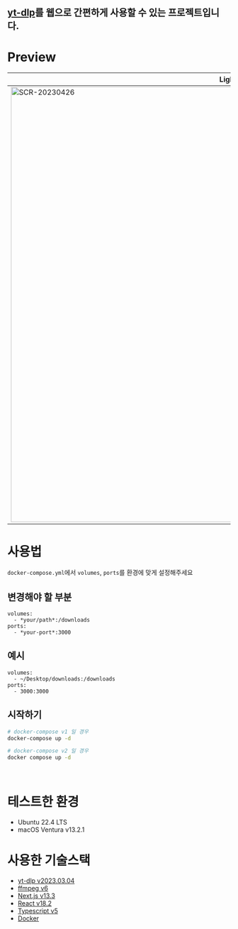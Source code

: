 ## [yt-dlp](https://github.com/yt-dlp/yt-dlp)를 웹으로 간편하게 사용할 수 있는 프로젝트입니다.

# Preview
| Light | Dark |
|--|--|
| <img width="981" alt="SCR-20230426" src="https://user-images.githubusercontent.com/74892930/234488572-00fcc4f0-f368-4e34-b3d3-2ff0acc03b4a.png"> | <img width="977" alt="SCR-20230427" src="https://user-images.githubusercontent.com/74892930/234488581-8aeddb8b-e1b7-48a4-8a73-70c179ca21d3.png"> |

# 사용법

`docker-compose.yml`에서 `volumes`, `ports`를 환경에 맞게 설정해주세요

## 변경해야 할 부분
```YML
volumes:
  - *your/path*:/downloads
ports:
  - *your-port*:3000
```

## 예시
```YML
volumes:
  - ~/Desktop/downloads:/downloads
ports:
  - 3000:3000
```

## 시작하기
```BASH
# docker-compose v1 일 경우
docker-compose up -d

# docker-compose v2 일 경우
docker compose up -d
```

<br />

# 테스트한 환경
- Ubuntu 22.4 LTS
- macOS Ventura v13.2.1

# 사용한 기술스택
- [yt-dlp v2023.03.04](https://github.com/yt-dlp/yt-dlp)
- [ffmpeg v6](https://ffmpeg.org/)
- [Next.js v13.3](https://nextjs.org/)
- [React v18.2](https://react.dev/)
- [Typescript v5](https://www.typescriptlang.org/)
- [Docker](https://www.docker.com/)
